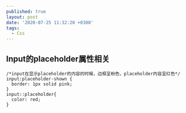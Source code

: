 ```yaml
---
published: true
layout: post
date: '2020-07-25 11:32:20 +0300'
tags:
  - Css
---
```

## Input的placeholder属性相关

```
/*input在显示placeholder的内容的时候，边框呈粉色，placeholder内容呈红色*/
input:placeholder-shown {
  border: 1px solid pink;
}
input::placeholder{
  color: red;
}
```
